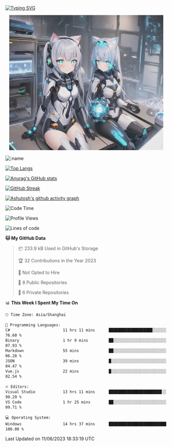 [![Typing SVG](https://readme-typing-svg.demolab.com?font=Fira+Code&pause=1000&color=F78FDE&width=435&lines=%E6%AC%A2%E8%BF%8E%E5%A4%A7%E4%BD%AC%E6%9D%A5%E8%AE%BF0v0)](https://git.io/typing-svg)


<p align="center">
  <a href="https://github.com/qq583044063qq"><img src="banner.png" alt="qq583044063qq Banner"></a>
</p>



![:name](https://count.getloli.com/get/@hk416?theme=rule34)

[![Top Langs](https://github-readme-stats.vercel.app/api/top-langs/?username=qq583044063qq&locale=cn&hide=javascript,html,css&theme=tokyonight)](https://github.com/anuraghazra/github-readme-stats)

[![Anurag's GitHub stats](https://github-readme-stats.vercel.app/api?username=qq583044063qq&count_private=true&show_icons=true&locale=cn&theme=tokyonight)](https://github.com/anuraghazra/github-readme-stats)

[![GitHub Streak](https://streak-stats.demolab.com/?user=qq583044063qq&locale=zh_Hans&theme=tokyonight)](https://git.io/streak-stats)

[![Ashutosh's github activity graph](https://github-readme-activity-graph.vercel.app/graph?username=qq583044063qq&theme=tokyo-night)](https://github.com/ashutosh00710/github-readme-activity-graph)

<!--START_SECTION:waka-->
![Code Time](http://img.shields.io/badge/Code%20Time-14%20hrs%2037%20mins-blue)

![Profile Views](http://img.shields.io/badge/Profile%20Views-226-blue)

![Lines of code](https://img.shields.io/badge/From%20Hello%20World%20I%27ve%20Written-904.7%20thousand%20lines%20of%20code-blue)

**🐱 My GitHub Data** 

> 📦 233.9 kB Used in GitHub's Storage 
 > 
> 🏆 32 Contributions in the Year 2023
 > 
> 🚫 Not Opted to Hire
 > 
> 📜 8 Public Repositories 
 > 
> 🔑 6 Private Repositories 
 > 
📊 **This Week I Spent My Time On** 

```text
🕑︎ Time Zone: Asia/Shanghai

💬 Programming Languages: 
C#                       11 hrs 11 mins      ███████████████████░░░░░░   76.60 % 
Binary                   1 hr 9 mins         ██░░░░░░░░░░░░░░░░░░░░░░░   07.93 % 
Markdown                 55 mins             ██░░░░░░░░░░░░░░░░░░░░░░░   06.28 % 
JSON                     39 mins             █░░░░░░░░░░░░░░░░░░░░░░░░   04.47 % 
Vue.js                   22 mins             █░░░░░░░░░░░░░░░░░░░░░░░░   02.54 % 

🔥 Editors: 
Visual Studio            13 hrs 11 mins      ███████████████████████░░   90.29 % 
VS Code                  1 hr 25 mins        ██░░░░░░░░░░░░░░░░░░░░░░░   09.71 % 

💻 Operating System: 
Windows                  14 hrs 37 mins      █████████████████████████   100.00 % 
```


 Last Updated on 11/06/2023 18:33:19 UTC
<!--END_SECTION:waka-->
